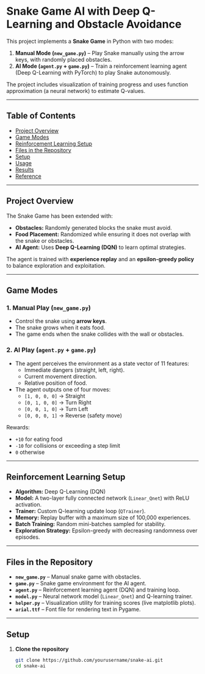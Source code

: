 # Snake Game AI with Deep Q-Learning and Obstacle Avoidance

This project implements a **Snake Game** in Python with two modes:
1. **Manual Mode (`new_game.py`)** – Play Snake manually using the arrow keys, with randomly placed obstacles.
2. **AI Mode (`agent.py` + `game.py`)** – Train a reinforcement learning agent (Deep Q-Learning with PyTorch) to play Snake autonomously.

The project includes visualization of training progress and uses function approximation (a neural network) to estimate Q-values.

---

## Table of Contents
- [Project Overview](#project-overview)
- [Game Modes](#game-modes)
- [Reinforcement Learning Setup](#reinforcement-learning-setup)
- [Files in the Repository](#files-in-the-repository)
- [Setup](#setup)
- [Usage](#usage)
- [Results](#results)
- [Reference](#reference)

---

## Project Overview

The Snake Game has been extended with:
- **Obstacles:** Randomly generated blocks the snake must avoid.
- **Food Placement:** Randomized while ensuring it does not overlap with the snake or obstacles.
- **AI Agent:** Uses **Deep Q-Learning (DQN)** to learn optimal strategies.

The agent is trained with **experience replay** and an **epsilon-greedy policy** to balance exploration and exploitation.

---

## Game Modes

### 1. Manual Play (`new_game.py`)
- Control the snake using **arrow keys**.
- The snake grows when it eats food.
- The game ends when the snake collides with the wall or obstacles.

### 2. AI Play (`agent.py` + `game.py`)
- The agent perceives the environment as a state vector of 11 features:
  - Immediate dangers (straight, left, right).
  - Current movement direction.
  - Relative position of food.
- The agent outputs one of four moves:
  - `[1, 0, 0, 0]` → Straight  
  - `[0, 1, 0, 0]` → Turn Right  
  - `[0, 0, 1, 0]` → Turn Left  
  - `[0, 0, 0, 1]` → Reverse (safety move)  

Rewards:
- `+10` for eating food  
- `-10` for collisions or exceeding a step limit  
- `0` otherwise  

---

## Reinforcement Learning Setup

- **Algorithm:** Deep Q-Learning (DQN)  
- **Model:** A two-layer fully connected network (`Linear_Qnet`) with ReLU activation.  
- **Trainer:** Custom Q-learning update loop (`QTrainer`).  
- **Memory:** Replay buffer with a maximum size of 100,000 experiences.  
- **Batch Training:** Random mini-batches sampled for stability.  
- **Exploration Strategy:** Epsilon-greedy with decreasing randomness over episodes.  

---

## Files in the Repository

- **`new_game.py`** – Manual snake game with obstacles.  
- **`game.py`** – Snake game environment for the AI agent.  
- **`agent.py`** – Reinforcement learning agent (DQN) and training loop.  
- **`model.py`** – Neural network model (`Linear_Qnet`) and Q-learning trainer.  
- **`helper.py`** – Visualization utility for training scores (live matplotlib plots).  
- **`arial.ttf`** – Font file for rendering text in Pygame.  

---

## Setup

1. **Clone the repository**  
   ```bash
   git clone https://github.com/yourusername/snake-ai.git
   cd snake-ai
